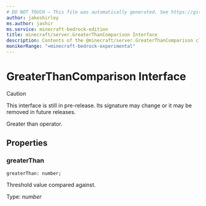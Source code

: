 ```yaml
---
# DO NOT TOUCH — This file was automatically generated. See https://github.com/mojang/minecraftapidocsgenerator to modify descriptions, examples, etc.
author: jakeshirley
ms.author: jashir
ms.service: minecraft-bedrock-edition
title: minecraft/server.GreaterThanComparison Interface
description: Contents of the @minecraft/server.GreaterThanComparison class.
monikerRange: "=minecraft-bedrock-experimental"
---
```

# GreaterThanComparison Interface

> [!CAUTION]
> This interface is still in pre-release.  Its signature may change or it may be removed in future releases.

Greater than operator.

## Properties

### **greaterThan**
`greaterThan: number;`

Threshold value compared against.

Type: *number*
